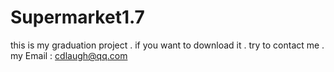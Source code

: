 # Supermarket1.7
this is my graduation project .
if you want to download it . try to contact me .
my Email : cdlaugh@qq.com
